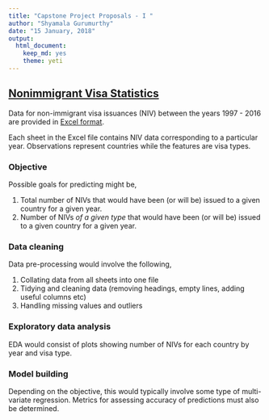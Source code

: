 ```yaml
---
title: "Capstone Project Proposals - I "
author: "Shyamala Gurumurthy"
date: "15 January, 2018"
output: 
  html_document: 
    keep_md: yes
    theme: yeti
---
```


## [Nonimmigrant Visa Statistics](https://travel.state.gov/content/travel/en/legal/visa-law0/visa-statistics/nonimmigrant-visa-statistics.html)

Data for non-immigrant visa issuances (NIV) between the years 1997 - 2016 are provided in [Excel format](https://travel.state.gov/content/dam/visas/Statistics/Non-Immigrant-Statistics/NIVDetailTables/FYs97-16_NIVDetailTable.xls). 

Each sheet in the Excel file contains NIV data corresponding to a particular year. Observations represent countries while the features are visa types.

### Objective

Possible goals for predicting might be,

1. Total number of NIVs that would have been (or will be) issued to a given country for a given year.
2. Number of NIVs *of a given type* that would have been (or will be) issued to a given country for a given year.


### Data cleaning

Data pre-processing would involve the following,

1. Collating data from all sheets into one file
2. Tidying and cleaning data (removing headings, empty lines, adding useful columns etc)
3. Handling missing values and outliers

### Exploratory data analysis

EDA would consist of plots showing number of NIVs for each country by year and visa type. 

### Model building

Depending on the objective, this would typically involve some type of multi-variate regression. Metrics for assessing accuracy of predictions must also be determined.



